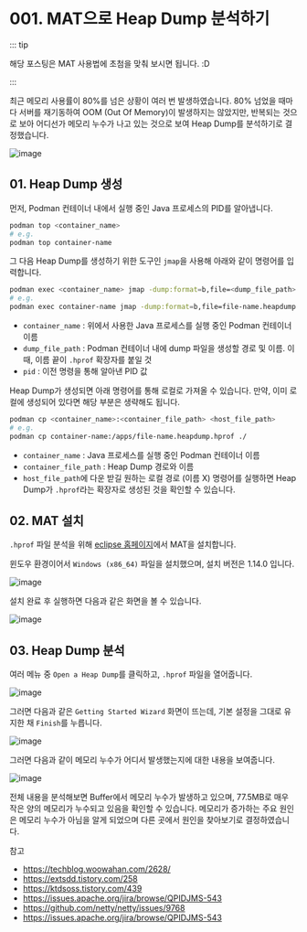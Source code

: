 # 001. MAT으로 Heap Dump 분석하기

::: tip

해당 포스팅은 MAT 사용법에 초첨을 맞춰 보시면 됩니다. :D

:::

최근 메모리 사용률이 80%를 넘은 상황이 여러 번 발생하였습니다. 80% 넘었을 때마다 서버를 재기동하여 OOM (Out Of Memory)이 발생하지는 않았지만, 반복되는 것으로 보아 어디선가 메모리 누수가 나고 있는 것으로 보여 Heap Dump를 분석하기로 결정했습니다.

![image](https://github.com/Kim-SuBin/TIL/assets/46712693/a20dc6c3-e886-4726-8c64-c2657903654e)


## 01. Heap Dump 생성
먼저, Podman 컨테이너 내에서 실행 중인 Java 프로세스의 PID를 알아냅니다.
```bash
podman top <container_name>
# e.g.
podman top container-name
```
그 다음 Heap Dump를 생성하기 위한 도구인 `jmap`을 사용해 아래와 같이 명령어를 입력합니다.
```bash
podman exec <container_name> jmap -dump:format=b,file=<dump_file_path> <pid>
# e.g.
podman exec container-name jmap -dump:format=b,file=file-name.heapdump.hprof 1
```
- `container_name` : 위에서 사용한 Java 프로세스를 실행 중인 Podman 컨테이너 이름
- `dump_file_path` : Podman 컨테이너 내에 dump 파일을 생성할 경로 및 이름. 이 때, 이름 끝이 `.hprof` 확장자를 붙일 것
- `pid` : 이전 명령을 통해 알아낸 PID 값

Heap Dump가 생성되면 아래 명령어를 통해 로컬로 가져올 수 있습니다. 만약, 이미 로컬에 생성되어 있다면 해당 부분은 생략해도 됩니다.

```bash
podman cp <container_name>:<container_file_path> <host_file_path>
# e.g.
podman cp container-name:/apps/file-name.heapdump.hprof ./
```
- `container_name` : Java 프로세스를 실행 중인 Podman 컨테이너 이름
- `container_file_path` : Heap Dump 경로와 이름
- `host_file_path`에 다운 받길 원하는 로컬 경로 (이름 X)
명령어를 실행하면 Heap Dump가 `.hprof`라는 확장자로 생성된 것을 확인할 수 있습니다.

## 02. MAT 설치
`.hprof` 파일 분석을 위해 [eclipse 홈페이지](https://www.eclipse.org/mat/downloads.php)에서 MAT을 설치합니다.

윈도우 환경이어서 `Windows (x86_64)` 파일을 설치했으며, 설치 버전은 1.14.0 입니다.

![image](https://github.com/Kim-SuBin/TIL/assets/46712693/100a0975-4d8d-4691-b8b8-5f8f1399a87d)

설치 완료 후 실행하면 다음과 같은 화면을 볼 수 있습니다.

![image](https://github.com/Kim-SuBin/TIL/assets/46712693/898fe840-4970-46a7-bb96-ad91e1156270)

## 03. Heap Dump 분석

여러 메뉴 중 `Open a Heap Dump`를 클릭하고, `.hprof` 파일을 열어줍니다.

![image](https://github.com/Kim-SuBin/TIL/assets/46712693/25931a04-b4f4-49fa-91a8-165ba08ec700)

그러면 다음과 같은 `Getting Started Wizard` 화면이 뜨는데, 기본 설정을 그대로 유지한 채 `Finish`를 누릅니다.

![image](https://github.com/Kim-SuBin/TIL/assets/46712693/e8c82578-10fe-4c81-ad0f-77a13fd7ac37)

그러면 다음과 같이 메모리 누수가 어디서 발생했는지에 대한 내용을 보여줍니다.

![image](https://github.com/Kim-SuBin/TIL/assets/46712693/91cca9df-8790-4caf-86cc-f3c9d9fd9e58)

전체 내용을 분석해보면 Buffer에서 메모리 누수가 발생하고 있으며, 77.5MB로 매우 작은 양의 메모리가 누수되고 있음을 확인할 수 있습니다. 메모리가 증가하는 주요 원인은 메모리 누수가 아님을 알게 되었으며 다른 곳에서 원인을 찾아보기로 결정하였습니다.

참고
- <https://techblog.woowahan.com/2628/>
- <https://extsdd.tistory.com/258>
- <https://ktdsoss.tistory.com/439>
- <https://issues.apache.org/jira/browse/QPIDJMS-543>
- <https://github.com/netty/netty/issues/9768>
- <https://issues.apache.org/jira/browse/QPIDJMS-543>